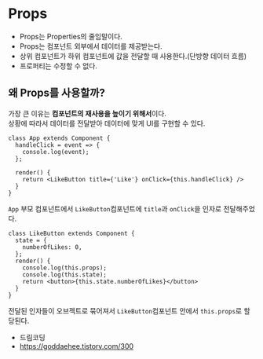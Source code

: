 # Props

- Props는 Properties의 줄임말이다.
- Props는 컴포넌트 외부에서 데이터를 제공받는다.
- 상위 컴포넌트가 하위 컴포넌트에 값을 전달할 때 사용한다.(단방향 데이터 흐름)
- 프로퍼티는 수정할 수 없다.

## 왜 Props를 사용할까?

가장 큰 이유는 **컴포넌트의 재사용을 높이기 위해서**이다.<br>
상황에 따라서 데이터를 전달받아 데이터에 맞게 UI를 구현할 수 있다.<br>

```
class App extends Component {
  handleClick = event => {
    console.log(event);
  };

  render() {
    return <LikeButton title={'Like'} onClick={this.handleClick} />
  }
}
```

`App` 부모 컴포넌트에서 `LikeButton`컴포넌트에 `title`과 `onClick`을 인자로 전달해주었다.

```
class LikeButton extends Component {
  state = {
    numberOfLikes: 0,
  };
  render() {
    console.log(this.props);
    console.log(this.state);
    return <button>{this.state.numberOfLikes}</button>
  }
}
```

전달된 인자들이 오브젝트로 묶어져서 `LikeButton`컴포넌트 안에서 `this.props`로 할당된다.

- 드림코딩
- https://goddaehee.tistory.com/300
